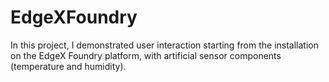 # EdgeXFoundry
In this project, I demonstrated user interaction starting from the installation on the EdgeX Foundry platform, with artificial sensor components (temperature and humidity).
